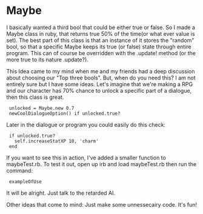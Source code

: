 # Maybe
I basically wanted a third bool that could be either true or false. So I made a Maybe class in ruby, that returns true 50% of the time(or what ever value is set). The best part of this class is that an instance of it stores the "random" bool, so that a specific Maybe keeps its true (or false) state through entire program. This can of course be overridden with the .update! method (or the more true to its nature .update?).

This Idea came to my mind when me and my friends had a deep discussion about choosing our "Top three bools". But, when do you need this? I am not entirely sure but I have some ideas. Let's imagine that we're making a RPG and our character has 70% chance to unlock a specific part of a dialogue, then this class is great.

     unlocked = Maybe.new 0.7
     newCoolDialogueOption() if unlocked.true?

Later in the dialogue or program you could easily do this check:

     if unlocked.true?
       self.increaseStatXP 10, 'charm'
     end
     
     
If you want to see this in action, I've added a smaller function to maybeTest.rb. To test it out, open up irb and load maybeTest.rb
then run the command:

     exampleOfUse

It will be alright. Just talk to the retarded AI.

Other ideas that come to mind: Just make some unnessecairy code. It's fun!
